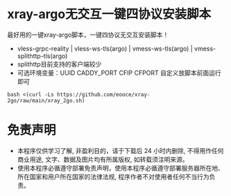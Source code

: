 # xray-argo无交互一键四协议安装脚本
最好用的一键xray-argo脚本，一键四协议无交互安装脚本！
* vless-grpc-reality | vless-ws-tls(argo) | vmess-ws-tls(argo) | vmess-splithttp-tls(argo)
* splithttp目前支持的客户端较少
* 可选环境变量：UUID CADDY_PORT CFIP CFPORT 自定义放脚本前面运行即可 

```
bash <(curl -Ls https://github.com/eooce/xray-2go/raw/main/xray_2go.sh)
```


# 免责声明
* 本程序仅供学习了解, 非盈利目的，请于下载后 24 小时内删除, 不得用作任何商业用途, 文字、数据及图片均有所属版权, 如转载须注明来源。
* 使用本程序必循遵守部署免责声明，使用本程序必循遵守部署服务器所在地、所在国家和用户所在国家的法律法规, 程序作者不对使用者任何不当行为负责。
